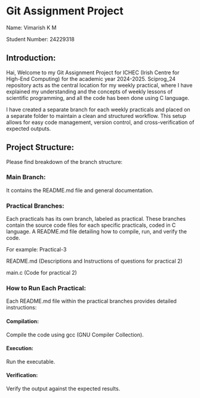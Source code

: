 # Git Assignment Project

Name: Vimarish K M

Student Number: 24229318

## Introduction:

Hai, Welcome to my Git Assignment Project for ICHEC (Irish Centre for High-End Computing) for the academic year 2024-2025. 
Sciprog_24 repository acts as the central location for my weekly practical, where I have explained my understanding and the concepts of weekly lessons of scientific programming, and all the code has been done using C language.

I have created a separate branch for each weekly practicals and placed on a separate folder to maintain a clean and structured workflow. This setup allows for easy code management, version control, and cross-verification of expected outputs.

## Project Structure:

Please find breakdown of the branch structure:

### Main Branch: 

It contains the README.md file and general documentation.

### Practical Branches: 

Each practicals has its own branch, labeled as practical<number>. 
These branches contain the source code files for each specific practicals, coded in C language.
A README.md file detailing how to compile, run, and verify the code.

For example: Practical-3

README.md (Descriptions and Instructions of questions for practical 2)

main.c (Code for practical 2)

### How to Run Each Practical:

Each README.md file within the practical branches provides detailed instructions:

#### Compilation: 

Compile the code using gcc (GNU Compiler Collection).

#### Execution:

Run the executable.

#### Verification:

Verify the output against the expected results.